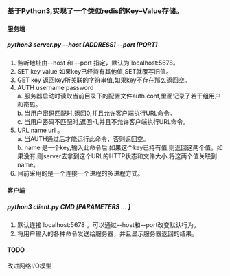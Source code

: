 ### 基于Python3,实现了一个类似redis的Key–Value存储。

#### 服务端    
##### python3 server.py --host [ADDRESS] --port [PORT]    
1. 监听地址由--host 和 --port 指定，默认为 localhost:5678。
2. SET key value 如果key已经持有其他值,SET就覆写旧值。     
3. GET key 返回key所关联的字符串值,如果key不存在那么返回空。    
4. AUTH username password   
a. 服务器启动时读取当前目录下的配置文件auth.conf,里面记录了若干组用户和密码。    
b. 当用户密码匹配时,返回0,并且允许客户端执行URL命令。   
c. 当用户密码不匹配时,返回-1,并且不允许客户端执行URL命令。   
5. URL name url 。    
a. 当AUTH通过后才能运行此命令，否则返回空。    
b. name 是一个key,输入此命令后,如果这个key已持有值,则返回这两个值。如果没有,则server去拿到这个URL的HTTP状态和文件大小,将这两个值关联到name。   
6. 目前采用的是一个连接一个进程的多进程方式。

#### 客户端
##### python3 client.py CMD [PARAMETERS ... ]
1. 默认连接 localhost:5678 。可以通过--host和--port改变默认行为。   
2. 将用户输入的各种命令发送给服务器，并且显示服务器返回的结果。

#### TODO
改进网络I/O模型